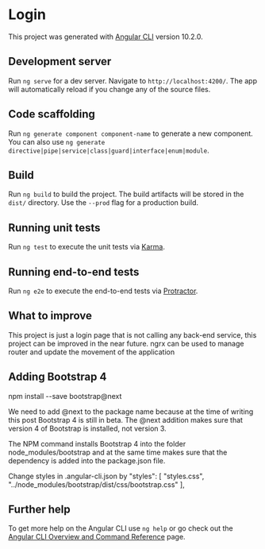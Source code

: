 # Login

This project was generated with [Angular CLI](https://github.com/angular/angular-cli) version 10.2.0.

## Development server

Run `ng serve` for a dev server. Navigate to `http://localhost:4200/`. The app will automatically reload if you change any of the source files.

## Code scaffolding

Run `ng generate component component-name` to generate a new component. You can also use `ng generate directive|pipe|service|class|guard|interface|enum|module`.

## Build

Run `ng build` to build the project. The build artifacts will be stored in the `dist/` directory. Use the `--prod` flag for a production build.

## Running unit tests

Run `ng test` to execute the unit tests via [Karma](https://karma-runner.github.io).

## Running end-to-end tests

Run `ng e2e` to execute the end-to-end tests via [Protractor](http://www.protractortest.org/).

## What to improve

This project is just a login page that is not calling any back-end service, this project can be
improved in the near future.
ngrx can be used to manage router and update the movement of the application


## Adding Bootstrap 4

npm install --save bootstrap@next

We need to add @next to the package name because at the time of writing this post Bootstrap 4 is still in beta. The @next addition makes sure that version 4 of Bootstrap is installed, not version 3.

The NPM command installs Bootstrap 4 into the folder node_modules/bootstrap and at the same time makes sure that the dependency is added into the package.json file.

Change styles in .angular-cli.json by
        "styles": [
            "styles.css",
            "../node_modules/bootstrap/dist/css/bootstrap.css"
        ],

## Further help

To get more help on the Angular CLI use `ng help` or go check out the [Angular CLI Overview and Command Reference](https://angular.io/cli) page.
